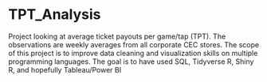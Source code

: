 # TPT_Analysis
Project looking at average ticket payouts per game/tap (TPT). 
The observations are weekly averages from all corporate CEC stores. 
The scope of this project is to improve data cleaning and visualization skills on multiple programming languages. 
The goal is to have used SQL, Tidyverse R, Shiny R, and hopefully Tableau/Power BI
